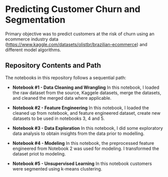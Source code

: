 # Predicting Customer Churn and Segmentation 

Primary objective was to predict customers at the risk of churn using an ecommerce industry data (https://www.kaggle.com/datasets/olistbr/brazilian-ecommerce) and different model algorithms.

## Repository Contents and Path

The notebooks in this repository follows a sequential path:

- **Notebook #1 - Data Cleaning and Wrangling**
In this notebook, I loaded the raw dataset from the source, Kaggele datasets, merge the datasets, and cleaned the merged data where applicable. 

- **Notebook #2 - Feature Engineering**
In this notebook, I loaded the cleaned up from notebook, and feature engineered dataset, create new datasets to be used in notebooks 3, 4 and 5. 

- **Notebook #3 - Data Exploration**
In this notebook, I did some exploratory data analysis to obtain insights from the data prior to modelling.

- **Notebook #4 - Modeling**
In this notebook, the preprocessed feature engineered from Notebook 2 was used for modeling. I transformed the dataset priot to modeling. 

- **Notebook #5 - Unsupervised Learning** 
In this notebook customers were segmented using k-means clustering.

